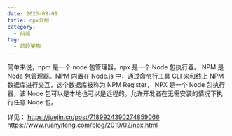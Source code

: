 ```yaml
---
date: 2023-08-01
title: npx介绍
category:
  - 前端
tag:
  - 前段架构
---
```


简单来说，npm 是一个 node 包管理器，npx 是一个 Node 包执行器。
NPM 是 Node 包管理器。NPM 内置在 Node.js 中，通过命令行工具 CLI 来和线上 NPM 数据库进行交互，这个数据库被称为 NPM Register，
NPX 是一个 Node 包执行器，该 Node 包可以是本地也可以是远程的。允许开发者在无需安装的情况下执行任意 Node 包。

详见：
https://juejin.cn/post/7189924390274859066
https://www.ruanyifeng.com/blog/2019/02/npx.html